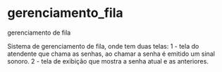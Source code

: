# gerenciamento_fila
gerenciamento de fila

Sistema de gerenciamento de fila, onde tem duas telas:
1 - tela do atendente que chama as senhas, ao chamar a senha é emitido um sinal sonoro.
2 - tela de exibição que mostra a senha atual e as anteriores.
